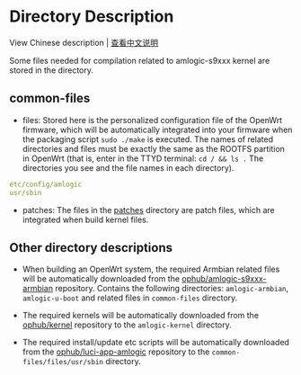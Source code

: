 # Directory Description

View Chinese description  |  [查看中文说明](README.cn.md)

Some files needed for compilation related to amlogic-s9xxx kernel are stored in the directory.

## common-files

- files: Stored here is the personalized configuration file of the OpenWrt firmware, which will be automatically integrated into your firmware when the packaging script `sudo ./make` is executed. The names of related directories and files must be exactly the same as the ROOTFS partition in OpenWrt (that is, enter in the TTYD terminal: `cd / && ls .` The directories you see and the file names in each directory).

```yaml
etc/config/amlogic
usr/sbin
```

- patches: The files in the [patches](https://github.com/ophub/amlogic-s9xxx-openwrt/tree/main/amlogic-s9xxx/common-files/patches) directory are patch files, which are integrated when build kernel files.

## Other directory descriptions

- When building an OpenWrt system, the required Armbian related files will be automatically downloaded from the [ophub/amlogic-s9xxx-armbian](https://github.com/ophub/amlogic-s9xxx-armbian) repository. Contains the following directories: `amlogic-armbian`, `amlogic-u-boot` and related files in `common-files` directory.

- The required kernels will be automatically downloaded from the [ophub/kernel](https://github.com/ophub/kernel) repository to the `amlogic-kernel` directory.

- The required install/update etc scripts will be automatically downloaded from the [ophub/luci-app-amlogic](https://github.com/ophub/luci-app-amlogic) repository to the `common-files/files/usr/sbin` directory.
